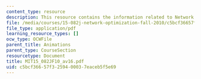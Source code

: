 ```yaml
---
content_type: resource
description: This resource contains the information related to Network simplex animations.
file: /media/courses/15-082j-network-optimization-fall-2010/c5bcf36657f3259400037eaceb5f5e69_MIT15_082JF10_av16.pdf
file_type: application/pdf
learning_resource_types: []
ocw_type: OCWFile
parent_title: Animations
parent_type: CourseSection
resourcetype: Document
title: MIT15_082JF10_av16.pdf
uid: c5bcf366-57f3-2594-0003-7eaceb5f5e69
---
```

